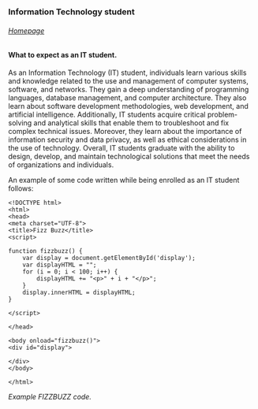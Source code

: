 ### Information Technology student

###### [Homepage](README.md)

#### What to expect as an IT student.

As an Information Technology (IT) student, individuals learn various skills and knowledge related to the use and management of computer systems, software, and networks. They gain a deep understanding of programming languages, database management, and computer architecture. They also learn about software development methodologies, web development, and artificial intelligence. Additionally, IT students acquire critical problem-solving and analytical skills that enable them to troubleshoot and fix complex technical issues. Moreover, they learn about the importance of information security and data privacy, as well as ethical considerations in the use of technology. Overall, IT students graduate with the ability to design, develop, and maintain technological solutions that meet the needs of organizations and individuals.

An example of some code written while being enrolled as an IT student follows:

	<!DOCTYPE html>
	<html>
	<head>
	<meta charset="UTF-8">
	<title>Fizz Buzz</title>
	<script>
	
	function fizzbuzz() {
		var display = document.getElementById('display');
		var displayHTML = "";
		for (i = 0; i < 100; i++) {
			displayHTML += "<p>" + i + "</p>";
		}
		display.innerHTML = displayHTML;
	}

	</script>

	</head>

	<body onload="fizzbuzz()">
	<div id="display">

	</div>
	</body>

	</html>
_Example FIZZBUZZ code._
